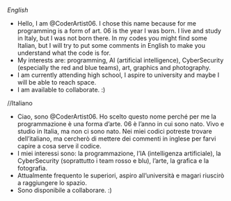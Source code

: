 *English*
- Hello, I am @CoderArtist06.
  I chose this name because for me programming is a form of art. 06 is the year I was born.
  I live and study in Italy, but I was not born there.
  In my codes you might find some Italian, but I will try to put some comments in English to make you understand what the code is for. 
- My interests are: programming, AI (artificial intelligence), CyberSecurity (especially the red and blue teams), art, graphics and photography. 
- I am currently attending high school, I aspire to university and maybe I will be able to reach space. 
- I am available to collaborate. :)

//Italiano
- Ciao, sono @CoderArtist06.
  Ho scelto questo nome perché per me la programmazione è una forma d’arte. 06 è l’anno in cui sono nato.
  Vivo e studio in Italia, ma non ci sono nato.
  Nei miei codici potreste trovare dell’italiano, ma cercherò di mettere dei commenti in inglese per farvi capire a cosa serve il codice.
- I miei interessi sono: la programmazione, l’IA (intelligenza artificiale), la CyberSecurity (soprattutto i team rosso e blu), l’arte, la grafica e la fotografia.
- Attualmente frequento le superiori, aspiro all’università e magari riuscirò a raggiungere lo spazio.
- Sono disponibile a collaborare. :)


<!---
CoderArtist06/CoderArtist06 is a ✨ special ✨ repository because its `README.md` (this file) appears on your GitHub profile.
You can click the Preview link to take a look at your changes.
--->
